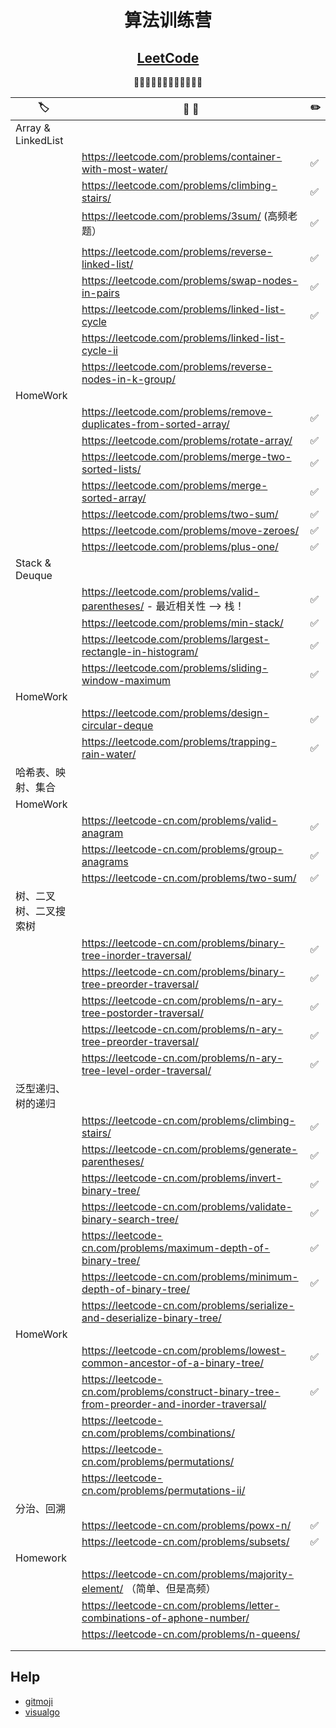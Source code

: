 <div align="center">

# 算法训练营
## [LeetCode](https://leetcode.com/)

🚀🚀🚀🚀🚀🚀🚀🚀🚀🚀🚀🚀

</div>

| 🏷️                    | 📝 💬                                                                                       | ✏️  |
| ---------------------- | ------------------------------------------------------------------------------------------- | --- |
| Array & LinkedList     |                                                                                             |     |
|                        | https://leetcode.com/problems/container-with-most-water/                                    | ✅   |
|                        | https://leetcode.com/problems/climbing-stairs/                                              | ✅   |
|                        | https://leetcode.com/problems/3sum/ (高频老题）                                             | ✅   |
|                        |                                                                                             |     |
|                        | https://leetcode.com/problems/reverse-linked-list/                                          | ✅   |
|                        | https://leetcode.com/problems/swap-nodes-in-pairs                                           | ✅   |
|                        | https://leetcode.com/problems/linked-list-cycle                                             | ✅   |
|                        | https://leetcode.com/problems/linked-list-cycle-ii                                          |     |
|                        | https://leetcode.com/problems/reverse-nodes-in-k-group/                                     |     |
| HomeWork               |                                                                                             |     |
|                        | https://leetcode.com/problems/remove-duplicates-from-sorted-array/                          | ✅   |
|                        | https://leetcode.com/problems/rotate-array/                                                 | ✅   |
|                        | https://leetcode.com/problems/merge-two-sorted-lists/                                       | ✅   |
|                        | https://leetcode.com/problems/merge-sorted-array/                                           | ✅   |
|                        | https://leetcode.com/problems/two-sum/                                                      | ✅   |
|                        | https://leetcode.com/problems/move-zeroes/                                                  | ✅   |
|                        | https://leetcode.com/problems/plus-one/                                                     | ✅   |
| Stack & Deuque         |                                                                                             |     |
|                        | https://leetcode.com/problems/valid-parentheses/ - 最近相关性 —> 栈！                       | ✅   |
|                        | https://leetcode.com/problems/min-stack/                                                    | ✅   |
|                        | https://leetcode.com/problems/largest-rectangle-in-histogram/                               | ✅   |
|                        | https://leetcode.com/problems/sliding-window-maximum                                        | ✅   |
| HomeWork               |                                                                                             |     |
|                        | https://leetcode.com/problems/design-circular-deque                                         | ✅   |
|                        | https://leetcode.com/problems/trapping-rain-water/                                          | ✅   |
| 哈希表、映射、集合     |                                                                                             |     |
| HomeWork               |                                                                                             |     |
|                        | https://leetcode-cn.com/problems/valid-anagram                                              | ✅   |
|                        | https://leetcode-cn.com/problems/group-anagrams                                             | ✅   |
|                        | https://leetcode-cn.com/problems/two-sum/                                                   | ✅   |
| 树、二叉树、二叉搜索树 |                                                                                             |     |
|                        | https://leetcode-cn.com/problems/binary-tree-inorder-traversal/                             | ✅   |
|                        | https://leetcode-cn.com/problems/binary-tree-preorder-traversal/                            | ✅   |
|                        | https://leetcode-cn.com/problems/n-ary-tree-postorder-traversal/                            | ✅   |
|                        | https://leetcode-cn.com/problems/n-ary-tree-preorder-traversal/                             | ✅   |
|                        | https://leetcode-cn.com/problems/n-ary-tree-level-order-traversal/                          | ✅   |
| 泛型递归、树的递归     |                                                                                             |     |
|                        | https://leetcode-cn.com/problems/climbing-stairs/                                           | ✅   |
|                        | https://leetcode-cn.com/problems/generate-parentheses/                                      | ✅   |
|                        | https://leetcode-cn.com/problems/invert-binary-tree/                                        | ✅   |
|                        | https://leetcode-cn.com/problems/validate-binary-search-tree/                               | ✅   |
|                        | https://leetcode-cn.com/problems/maximum-depth-of-binary-tree/                              | ✅   |
|                        | https://leetcode-cn.com/problems/minimum-depth-of-binary-tree/                              | ✅   |
|                        | https://leetcode-cn.com/problems/serialize-and-deserialize-binary-tree/                     |     |
| HomeWork               |                                                                                             |     |
|                        | https://leetcode-cn.com/problems/lowest-common-ancestor-of-a-binary-tree/                   | ✅   |
|                        | https://leetcode-cn.com/problems/construct-binary-tree-from-preorder-and-inorder-traversal/ | ✅   |
|                        | https://leetcode-cn.com/problems/combinations/                                              |     |
|                        | https://leetcode-cn.com/problems/permutations/                                              |     |
|                        | https://leetcode-cn.com/problems/permutations-ii/                                           |     |
| 分治、回溯             |                                                                                             |     |
|                        | https://leetcode-cn.com/problems/powx-n/                                                    | ✅   |
|                        | https://leetcode-cn.com/problems/subsets/                                                   | ✅   |
| Homework               |                                                                                             |     |
|                        | https://leetcode-cn.com/problems/majority-element/ （简单、但是高频）                       |     |
|                        | https://leetcode-cn.com/problems/letter-combinations-of-aphone-number/                      |     |
|                        | https://leetcode-cn.com/problems/n-queens/                                                  |     |
|                        |                                                                                             |     |
|                        |                                                                                             |     |

## Help

- [gitmoji](https://gitmoji.carloscuesta.me/)
- [visualgo]( https://visualgo.net/zh/bst)
